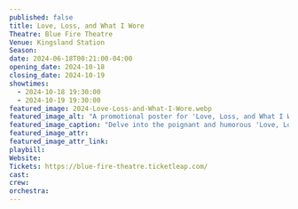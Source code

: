 ```yaml
---
published: false
title: Love, Loss, and What I Wore
Theatre: Blue Fire Theatre
Venue: Kingsland Station
Season: 
date: 2024-06-18T00:21:00-04:00
opening_date: 2024-10-18
closing_date: 2024-10-19
showtimes:
  - 2024-10-18 19:30:00
  - 2024-10-19 19:30:00
featured_image: 2024-Love-Loss-and-What-I-Wore.webp
featured_image_alt: "A promotional poster for 'Love, Loss, and What I Wore' featuring a pink dress and Breast Cancer Awareness ribbon."
featured_image_caption: "Delve into the poignant and humorous 'Love, Loss, and What I Wore,' a collection of stories that weave together women's lives through their wardrobes. Presented in support of the Pinky Promise Foundation."
featured_image_attr: 
featured_image_attr_link: 
playbill:
Website: 
Tickets: https://blue-fire-theatre.ticketleap.com/
cast:
crew:
orchestra:
---
```

